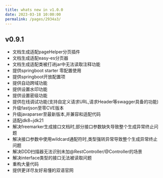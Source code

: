 ```yaml
---
title: whats new in v1.0.0
date: 2023-03-18 10:00:00
permalink: /pages/2934a3/
---
```

## v0.9.1
- 文档生成适配pageHelper分页插件
- 文档生成适配easy-es分页器
- 文档生成适配类被打进jar中无法读取注释功能
- 提供springboot starter 零配置使用
- 提供springboot开放配置项
- 提供自动跨域功能
- 提供设置水印功能
- 提供设置密级功能
- 提供在线调试功能(支持自定义请求URL,请求Header等swagger具备的功能)
- 升级fastjson至零CVE版本
- 升级javaparser至最新版本,并兼容和适配代码
- 适配jdk8~jdk21
- 解决freemarker生成接口文档时,部分接口参数缺失导致整个生成异常终止问题
- 解决接口参数中使用wildcard通配符时,类型强转异常导致整个生成异常终止问题
- 解决DDD扫描器无法识别未加@RestController/@Controller的场景
- 解决interface类型的接口无法被读取问题
- 重构大量代码
- 提供更详尽友好易懂的双语官网


